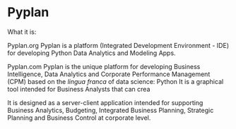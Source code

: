 # Pyplan
What it is:

Pyplan.org
Pyplan is a platform (Integrated Development Environment - IDE) for developing Python Data Analytics and Modeling Apps.

Pyplan.com
Pyplan is the unique platform for developing Business Intelligence, Data Analytics and Corporate Performance Management (CPM) based on the *lingua franca* of data science: Python
It is a graphical tool intended for Business Analysts that can crea

It is designed as a server-client application intended for supporting Business Analytics, Budgeting, Integrated Business Planning, Strategic Planning and Business Control at corporate level.

<!--stackedit_data:
eyJoaXN0b3J5IjpbLTYwNTY4MzQ3NCw4NDgxMDEwMSw3MzYyND
E3MV19
-->